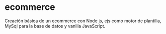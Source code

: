# ecommerce
Creación básica de un ecommerce con Node js, ejs como motor de plantilla, MySql para la base de datos y vanilla JavaScript.
